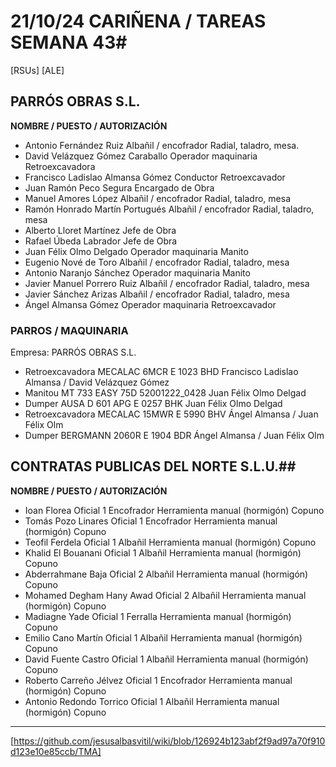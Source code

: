 # 21/10/24 CARIÑENA / TAREAS SEMANA 43#
[RSUs]
[ALE]


## PARRÓS OBRAS S.L. ##
**NOMBRE / PUESTO / AUTORIZACIÓN**
- Antonio Fernández Ruiz Albañil / encofrador Radial, taladro, mesa.
- David Velázquez Gómez Caraballo Operador maquinaria Retroexcavadora
- Francisco Ladislao Almansa Gómez Conductor Retroexcavador
- Juan Ramón Peco Segura Encargado de Obra
- Manuel Amores López Albañil / encofrador Radial, taladro, mesa
- Ramón Honrado Martín Portugués Albañil / encofrador Radial, taladro, mesa
- Alberto Lloret Martínez Jefe de Obra
- Rafael Úbeda Labrador Jefe de Obra
- Juan Félix Olmo Delgado Operador maquinaria Manito
- Eugenio Nové de Toro Albañil / encofrador Radial, taladro, mesa
- Antonio Naranjo Sánchez Operador maquinaria Manito
- Javier Manuel Porrero Ruiz Albañil / encofrador Radial, taladro, mesa
- Javier Sánchez Arizas Albañil / encofrador Radial, taladro, mesa
- Ángel Almansa Gómez Operador maquinaria Retroexcavador

### PARROS / MAQUINARIA ###
Empresa: PARRÓS OBRAS S.L.
- Retroexcavadora MECALAC 6MCR E 1023 BHD Francisco Ladislao Almansa / David  Velázquez Gómez
- Manitou MT 733 EASY 75D 52001222_0428 Juan Félix Olmo Delgad
- Dumper AUSA D 601 APG E 0257 BHK Juan Félix Olmo Delgad
- Retroexcavadora MECALAC 15MWR E 5990 BHV Ángel Almansa / Juan Félix Olm
- Dumper BERGMANN 2060R E 1904 BDR Ángel Almansa / Juan Félix Olm 

## CONTRATAS PUBLICAS DEL NORTE S.L.U.##
**NOMBRE / PUESTO / AUTORIZACIÓN**
- Ioan Florea Oficial 1 Encofrador Herramienta manual (hormigón) Copuno
- Tomás Pozo Linares Oficial 1 Encofrador Herramienta manual (hormigón) Copuno 
- Teofil Ferdela Oficial 1 Albañil Herramienta manual (hormigón) Copuno 
- Khalid El Bouanani Oficial 1 Albañil Herramienta manual (hormigón) Copuno
- Abderrahmane Baja Oficial 2 Albañil Herramienta manual (hormigón) Copuno 
- Mohamed Degham Hany Awad Oficial 2 Albañil Herramienta manual (hormigón) Copuno 
- Madiagne Yade Oficial 1 Ferralla Herramienta manual (hormigón) Copuno
- Emilio Cano Martín Oficial 1 Albañil Herramienta manual (hormigón) Copuno
- David Fuente Castro Oficial 1 Albañil Herramienta manual (hormigón) Copuno
- Roberto Carreño Jélvez Oficial 1 Encofrador Herramienta manual (hormigón) Copuno
- Antonio Redondo Torrico Oficial 1 Albañil Herramienta manual (hormigón) Copuno
  
----
[https://github.com/jesusalbasvitil/wiki/blob/126924b123abf2f9ad97a70f910d123e10e85ccb/TMA] 
